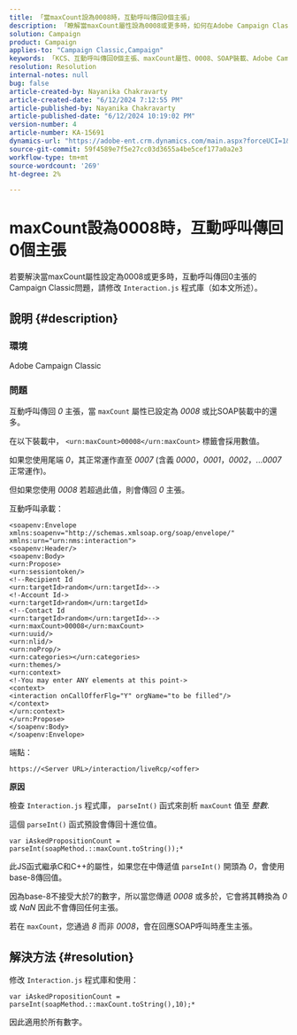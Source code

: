 ```yaml
---
title: 「當maxCount設為0008時，互動呼叫傳回0個主張」
description: 「瞭解當maxCount屬性設為0008或更多時，如何在Adobe Campaign Classic中將maxCount值剖析為Integer。」
solution: Campaign
product: Campaign
applies-to: "Campaign Classic,Campaign"
keywords: 「KCS、互動呼叫傳回0個主張、maxCount屬性、0008、SOAP裝載、Adobe Campaign、Adobe Campaign Classic」
resolution: Resolution
internal-notes: null
bug: false
article-created-by: Nayanika Chakravarty
article-created-date: "6/12/2024 7:12:55 PM"
article-published-by: Nayanika Chakravarty
article-published-date: "6/12/2024 10:19:02 PM"
version-number: 4
article-number: KA-15691
dynamics-url: "https://adobe-ent.crm.dynamics.com/main.aspx?forceUCI=1&pagetype=entityrecord&etn=knowledgearticle&id=6cc562c3-ef28-ef11-840a-000d3a3764e0"
source-git-commit: 59f4589e7f5e27cc03d3655a4be5cef177a0a2e3
workflow-type: tm+mt
source-wordcount: '269'
ht-degree: 2%

---
```


# maxCount設為0008時，互動呼叫傳回0個主張


若要解決當maxCount屬性設定為0008或更多時，互動呼叫傳回0主張的Campaign Classic問題，請修改 `Interaction.js` 程式庫（如本文所述）。

## 說明 {#description}


### 環境

Adobe Campaign Classic

### 問題

互動呼叫傳回 *0* 主張，當 `maxCount` 屬性已設定為 *0008* 或比SOAP裝載中的還多。

在以下裝載中， `<urn:maxCount>00008</urn:maxCount>` 標籤會採用數值。

如果您使用尾端 *0*，其正常運作直至 *0007* (含義 *0000*，*0001*，*0002*，...*0007* 正常運作)。

但如果您使用 *0008* 若超過此值，則會傳回 *0* 主張。

互動呼叫承載：


```
<soapenv:Envelope xmlns:soapenv="http://schemas.xmlsoap.org/soap/envelope/" xmlns:urn="urn:nms:interaction">
<soapenv:Header/>
<soapenv:Body>
<urn:Propose>
<urn:sessiontoken/>
<!--Recipient Id
<urn:targetId>random</urn:targetId>-->
<!-Account Id->
<urn:targetId>random</urn:targetId>
<!--Contact Id
<urn:targetId>random</urn:targetId>-->
<urn:maxCount>00008</urn:maxCount>
<urn:uuid/>
<urn:nlid/>
<urn:noProp/>
<urn:categories></urn:categories>
<urn:themes/>
<urn:context>
<!-You may enter ANY elements at this point->
<context>
<interaction onCallOfferFlg="Y" orgName="to be filled"/>
</context>
</urn:context>
</urn:Propose>
</soapenv:Body>
</soapenv:Envelope>
```


端點：

`https://<Server URL>/interaction/liveRcp/<offer>`

<b>原因</b>

檢查 `Interaction.js` 程式庫， `parseInt()` 函式來剖析 `maxCount` 值至 *整數*.

這個 `parseInt()` 函式預設會傳回十進位值。


```
var iAskedPropositionCount = parseInt(soapMethod.::maxCount.toString());*
```


此JS函式繼承C和C++的屬性，如果您在中傳遞值 `parseInt()` 開頭為 *0*，會使用base-8傳回值。

因為base-8不接受大於7的數字，所以當您傳遞 *0008* 或多於，它會將其轉換為 *0* 或 *NaN* 因此不會傳回任何主張。

若在 `maxCount`，您通過 *8* 而非 *0008*，會在回應SOAP呼叫時產生主張。


## 解決方法 {#resolution}


修改 `Interaction.js` 程式庫和使用：


```
var iAskedPropositionCount = parseInt(soapMethod.::maxCount.toString(),10);*
```


因此適用於所有數字。
